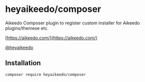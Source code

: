 # heyaikeedo/composer

Aikeedo Composer plugin to register custom installer for Aikeedo plugins/themese etc.

[https://aikeedo.com/](https://aikeedo.com/)

[@heyaikeedo](https://x.com/heyaikeedo)

## Installation

```bash
composer require heyaikeedo/composer
```
